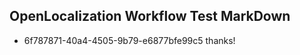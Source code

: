 ## OpenLocalization Workflow Test MarkDown
* 6f787871-40a4-4505-9b79-e6877bfe99c5 thanks!

<!--HONumber=Jul16_HO4-->



